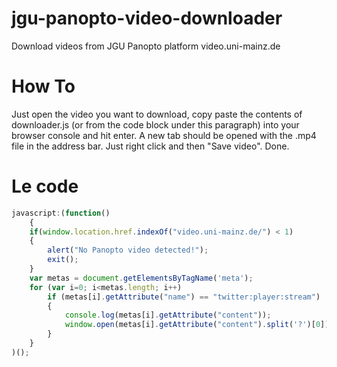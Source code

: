 # jgu-panopto-video-downloader
Download videos from JGU Panopto platform video.uni-mainz.de

# How To
Just open the video you want to download, copy paste the contents of downloader.js (or from the code block under this paragraph) into your browser console and hit enter.
A new tab should be opened with the .mp4 file in the address bar. Just right click and then "Save video".
Done.

# Le code
```javascript
javascript:(function()
	{
	if(window.location.href.indexOf("video.uni-mainz.de/") < 1) 
	{ 
		alert("No Panopto video detected!"); 
		exit(); 
	}
	var metas = document.getElementsByTagName('meta'); 
	for (var i=0; i<metas.length; i++) 
		if (metas[i].getAttribute("name") == "twitter:player:stream") 
		{ 
			console.log(metas[i].getAttribute("content"));
			window.open(metas[i].getAttribute("content").split('?')[0]);
		} 
	}
)();
```
